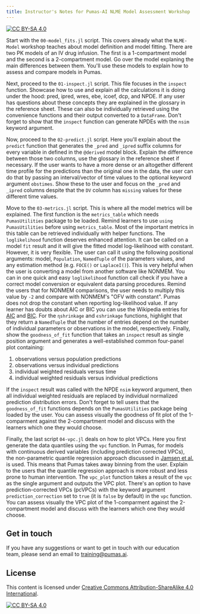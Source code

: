 ```yaml
---
title: Instructor's Notes for Pumas-AI NLME Model Assessment Workshop
---
```


[![CC BY-SA 4.0](https://img.shields.io/badge/License-CC%20BY--SA%204.0-lightgrey.svg)](http://creativecommons.org/licenses/by-sa/4.0/)

Start with the `00-model_fits.jl` script.
This covers already what the `NLME-Model` workshop teaches about model definition and model fitting.
There are two PK models of an IV drug infusion.
The first is a 1-compartment model and the second is a 2-compartment model.
Go over the model explaning the main differences between them.
You'll use these models to explain how to assess and compare models in Pumas.

Next, proceed to the `01-inspect.jl` script.
This file focuses in the `inspect` function.
Showcase how to use and explain all the calculations it is doing under the hood:
pred, ipred, wres, ebe, icoef, dcp, and NPDE.
If any user has questions about these concepts they are explained in the glossary in the reference sheet.
These can also be individually retrieved using the convenience functions and their output converted to a `DataFrame`.
Don't forget to show that the `inspect` function can generate NPDEs with the `nsim` keyword argument.

Now, proceed to the `02-predict.jl` script.
Here you'll explain about the `predict` function that generates the `_pred` and `_ipred` suffix columns for every variable in defined in the `@derived` model block.
Explain the difference between those two columns, use the glossary in the reference sheet if necessary.
If the user wants to have a more dense or an altogether different time profile for the predictions than the original one in the data,
the user can do that by passing an interval/vector of time values to the optional keyword argument `obstimes`.
Show these to the user and focus on the `_pred` and `_ipred` columns despite that the `DV` column has `missing` values for these different time values.

Move to the `03-metrics.jl` script.
This is where all the model metrics will be explained.
The first function is the `metrics_table` which needs `PumasUtilities` package to be loaded.
Remind learners to use `using PumasUtilities` before using `metrics_table`.
Most of the important metrics in this table can be retrieved individually with helper functions.
The `loglikelihood` function deserves enhanced attention.
It can be called on a model `fit` result and it will give the fitted model log-likelihood with constant.
However, it is very flexible.
The user can call it using the following positional arguments: model, `Population`, `NamedTuple` of the parameters values, and any estimation method (e.g. `FOCE()` or `LaplaceI()`).
This is very helpful when the user is converting a model from another software like NONMEM.
You can in one quick and easy `loglikelihood` function call check if you have a correct model conversion or equivalent data parsing procedures.
Remind the users that for NONMEM comparisons, the user needs to multiply this value by `-2` and compare with NONMEM's "OFV with constant".
Pumas does not drop the constant when reporting log-likelihood value.
If any learner has doubts about AIC or BIC you can use the Wikipedia entries for [AIC](https://en.wikipedia.org/wiki/Akaike_information_criterion) and [BIC](https://en.wikipedia.org/wiki/Bayesian_information_criterion).
For the `ηshrinkage` and `ϵshrinkage` functions, highlight that they return a `NamedTuple` that the number of entries depend on the number of individual parameters or observations in the model, respectively.
Finally, show the `goodness_of_fit` function that takes an `inspect` result as single position argument and generates a well-established common four-panel plot containing:

1. observations versus population predictions
1. observations versus individual predictions
1. individual weighted residuals versus time
1. individual weighted residuals versus individual predictions

If the `inspect` result was called with the NPDE `nsim` keyword argument,
then all individual weighted residuals are replaced by individual normalized prediction distribution errors.
Don't forget to tell users that the `goodness_of_fit` functions depends on the `PumasUtilities` package being loaded by the user.
You can assess visually the goodness of fit plot of the 1-comparment against the 2-compartment model and discuss with the learners which one they would choose.

Finally, the last script `04-vpc.jl` deals on how to plot VPCs.
Here you first generate the data quantiles using the `vpc` function.
In Pumas, for models with continuous derived variables (including prediction corrected VPCs),
the non-parametric quantile regression approach discussed in [Jamsen et al.](https://ascpt.onlinelibrary.wiley.com/doi/pdf/10.1002/psp4.12319) is used.
This means that Pumas takes away binning from the user.
Explain to the users that the quantile regression approach is more robust and less prone to human intervention.
The `vpc_plot` function takes a result of the `vpc` as the single argument and outputs the VPC plot.
There's an option to have prediction-corrected VPCs (pcVPCs) with the keyword argument `prediction_correction` set to `true`
(it is `false` by default) in the `vpc` function.
You can assess visually the VPC plot of the 1-comparment against the 2-compartment model and discuss with the learners which one they would choose.

## Get in touch

If you have any suggestions or want to get in touch with our education team,
please send an email to <training@pumas.ai>.

## License

This content is licensed under [Creative Commons Attribution-ShareAlike 4.0 International](http://creativecommons.org/licenses/by-sa/4.0/).

[![CC BY-SA 4.0](https://licensebuttons.net/l/by-sa/4.0/88x31.png)](http://creativecommons.org/licenses/by-sa/4.0/)
